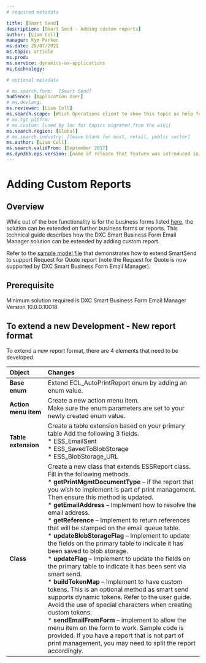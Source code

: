```yaml
---
# required metadata

title: [Smart Send]
description: [Smart Send - Adding custom reports]
author: [Liam Coll]
manager: Kym Parker
ms.date: 29/07/2021
ms.topic: article
ms.prod: 
ms.service: dynamics-ax-applications
ms.technology: 

# optional metadata

# ms.search.form:  [Smart Send]
audience: [Application User]
# ms.devlang: 
ms.reviewer: [Liam Coll]
ms.search.scope: [Which Operations client to show this topic as help for, to be set by content strategist, see list here: https://microsoft.sharepoint.com/teams/DynDoc/_layouts/15/WopiFrame.aspx?sourcedoc={23419e1c-eb64-42e9-aa9b-79875b428718}&action=edit&wd=target%28Core%20Dynamics%20AX%20CP%20requirements%2Eone%7C4CC185C0%2DEFAA%2D42CD%2D94B9%2D8F2A45E7F61A%2FVersions%20list%20for%20docs%20topics%7CC14BE630%2D5151%2D49D6%2D8305%2D554B5084593C%2F%29]
# ms.tgt_pltfrm: 
# ms.custom: [used by loc for topics migrated from the wiki]
ms.search.region: [Global]
# ms.search.industry: [leave blank for most, retail, public sector]
ms.author: [Liam Coll]
ms.search.validFrom: [September 2017]
ms.dyn365.ops.version: [name of release that feature was introduced in, see list here: https://microsoft.sharepoint.com/teams/DynDoc/_layouts/15/WopiFrame.aspx?sourcedoc={23419e1c-eb64-42e9-aa9b-79875b428718}&action=edit&wd=target%28Core%20Dynamics%20AX%20CP%20requirements%2Eone%7C4CC185C0%2DEFAA%2D42CD%2D94B9%2D8F2A45E7F61A%2FVersions%20list%20for%20docs%20topics%7CC14BE630%2D5151%2D49D6%2D8305%2D554B5084593C%2F%29]
---
```


# Adding Custom Reports
## Overview
While out of the box functionality is for the business forms listed [here](Overview), the solution can be extended on further business forms or reports. This technical guide describes how the DXC Smart Business Form Email Manager solution can be extended by adding custom report.

Refer to the [sample model file](https://github.com/DXCANZProduct/ICOND365/blob/b6404a4f9acd53ba41d34b99e0462eac9fd29fbe/SMART%20SEND/TECHNICAL%20GUIDE/SmartSendExtensionSample.zip) that demonstrates how to extend SmartSend to support Request for Quote report (note the Request for Quote is now supported by DXC Smart Business Form Email Manager).

## Prerequisite
Minimum solution required is DXC Smart Business Form Email Manager Version 10.0.0.10018.

## To extend a new Development - New report format
To extend a new report format, there are 4 elements that need to be developed. 

|  **Object**  | **Changes** | 
|:---|:---|     
|  **Base enum**  | Extend ECL_AutoPrintReport enum by adding an enum value. | 
|  **Action menu item**  | Create a new action menu item. <br/> Make sure the enum parameters are set to your newly created enum value. | 
|  **Table extension**  | Create a table extension based on your primary table Add the following 3 fields. <br/> * ESS_EmailSent <br/> * ESS_SavedToBlobStorage <br/> * ESS_BlobStorage_URL | 
|  **Class**  | Create a new class that extends ESSReport class. Fill in the following methods. <br/> * **getPrintMgmtDocumentType** – if the report that you wish to implement is part of print management. Then ensure this method is updated. <br/> * **getEmailAddress** – Implement how to resolve the email address. <br/> * **getReference** – Implement to return references that will be stamped on the email queue table. <br/> * **updateBlobStorageFlag** – Implement to update the fields on the primary table to indicate it has been saved to blob storage. <br/> *	**updateFlag** – Implement to update the fields on the primary table to indicate it has been sent via smart send. <br/> *	**buildTokenMap** – Implement to have custom tokens. This is an optional method as smart send supports dynamic tokens. Refer to the user guide. Avoid the use of special characters when creating custom tokens.  <br/> * **sendEmailFromForm** – implement to allow the menu item on the form to work. Sample code is provided. If you have a report that is not part of print management, you may need to split the report accordingly. | 

